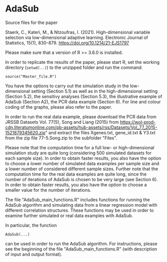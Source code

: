 # AdaSub

Source files for the paper  

Staerk, C., Kateri, M., & Ntzoufras, I. (2021). High-dimensional variable selection via low-dimensional adaptive learning. Electronic Journal of Statistics, 15(1), 830-879.  https://doi.org/10.1214/21-EJS1797

Please make sure that a version of R >= 3.6.0 is installed.

In order to replicate the results of the paper, please start R, 
set the working directory (`setwd(..)`) to the unzipped folder
and run the command: 

`source("Master_file.R")`

You have the options to carry out the simulation study in the low-dimensional setting (Section 5.1) as well as in the high-dimensional setting (Section 5.2), the sensitivy analyses (Section 5.3), the illustrative example of AdaSub (Section A2), the PCR data example (Section 6). For line and colour coding of the graphs, please also refer to the paper. 

In order to run the real data example, please download the PCR data from JRSSB Datasets Vol. 77(5), Song and Liang (2015)
from https://wol-prod-cdn.literatumonline.com/pb-assets/hub-assets/rss/Datasets/Vol_77_2015-1521879345620.zip"
and extract the files Xgenes.txt, gene_id.txt & Y3.txt from the zip file 77-5.Song.zip to the subfolder "Files".

Please note that the computation time for a full low- or high-dimensional simulation study are quite long (considering 500 simulated datasets for each sample size). 
In order to obtain faster results, you also have the option to choose a lower number of simulated data examples per sample size
and a lower number of considered different sample sizes. Further note that the computation time for the real data examples are quite long,
since the number of iterations of AdaSub is chosen to be very large (see Section 6). 
In order to obtain faster results, you also have the option to choose a smaller value for the number of iterations.

The file "AdaSub_main_functions.R" includes functions for running the AdaSub algorithm 
and simulating data from a linear regression model with different correlation structures. 
These functions may be used in order to examine further simulated or real data examples with AdaSub. 

In particular, the function 

`AdaSub(...)`

can be used in order to run the AdaSub algorithm. 
For instructions, please see the beginning of the file "AdaSub_main_functions.R" (with description of input and output format).
